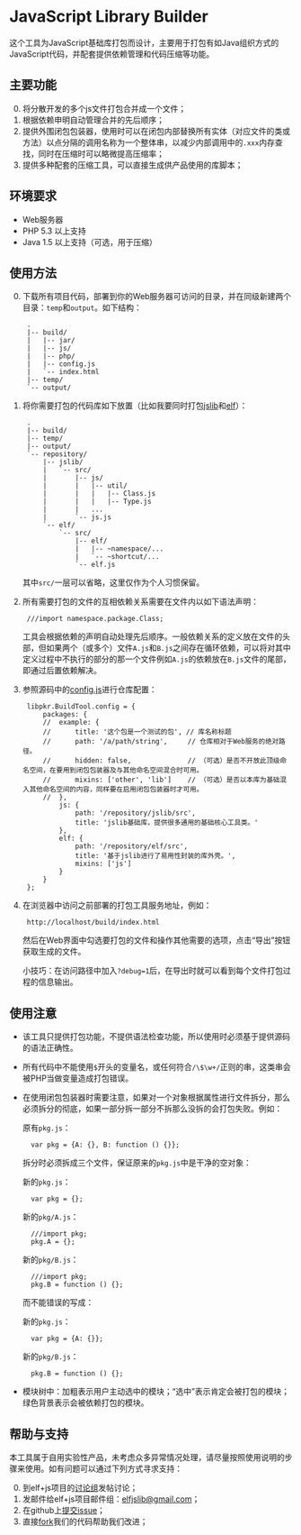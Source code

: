 JavaScript Library Builder
==========================

这个工具为JavaScript基础库打包而设计，主要用于打包有如Java组织方式的JavaScript代码，并配套提供依赖管理和代码压缩等功能。

## 主要功能

0. 将分散开发的多个js文件打包合并成一个文件；
0. 根据依赖申明自动管理合并的先后顺序；
0. 提供外围闭包包装器，使用时可以在闭包内部替换所有实体（对应文件的类或方法）以点分隔的调用名称为一个整体串，以减少内部调用中的`.xxx`内存查找，同时在压缩时可以略微提高压缩率；
0. 提供多种配套的压缩工具，可以直接生成供产品使用的库脚本；

## 环境要求

* Web服务器
* PHP 5.3 以上支持
* Java 1.5 以上支持（可选，用于压缩）

## 使用方法

0. 下载所有项目代码，部署到你的Web服务器可访问的目录，并在同级新建两个目录：`temp`和`output`。如下结构：

		.
		|-- build/
		|   |-- jar/
		|   |-- js/
		|   |-- php/
		|   |-- config.js
		|   `-- index.html
		|-- temp/
		`-- output/

0. 将你需要打包的代码库如下放置（比如我要同时打包[jslib](http://github.com/elfjs/jslib)和[elf](http://github.com/elfjs/elf)）：

		.
		|-- build/
		|-- temp/
		|-- output/
		`-- repository/
		    |-- jslib/
			|   `-- src/
			|       |-- js/
			|       |   |-- util/
			|       |   |   |-- Class.js
			|       |   |   |-- Type.js
			|       |   ...
			|       `-- js.js
		    `-- elf/
			    `-- src/
			        |-- elf/
			        |   |-- ~namespace/...
			        |   `-- ~shortcut/...
			        `-- elf.js
	
	其中`src/`一层可以省略，这里仅作为个人习惯保留。

0. 所有需要打包的文件的互相依赖关系需要在文件内以如下语法声明：
	
		///import namespace.package.Class;
	
	工具会根据依赖的声明自动处理先后顺序。一般依赖关系的定义放在文件的头部，但如果两个（或多个）文件`A.js`和`B.js`之间存在循环依赖，可以将对其中定义过程中不执行的部分的那一个文件例如`A.js`的依赖放在`B.js`文件的尾部，即通过后置依赖解决。

0. 参照源码中的[config.js](https://github.com/elfjs/jslib-builder/blob/master/build/config.js)进行仓库配置：

		libpkr.BuildTool.config = {
			packages: {
			//	example: {
			//		title: '这个包是一个测试的包', // 库名称标题
			//		path: '/a/path/string',     // 仓库相对于Web服务的绝对路径。
			//		hidden: false,              // （可选）是否不开放此顶级命名空间，在要用到闭包包装器及与其他命名空间混合时可用。
			//		mixins: ['other', 'lib']    // （可选）是否以本库为基础混入其他命名空间的内容，同样要在启用闭包包装器时才可用。
			//	},
				js: {
					path: '/repository/jslib/src',
					title: 'jslib基础库，提供很多通用的基础核心工具类。'
				},
				elf: {
					path: '/repository/elf/src',
					title: '基于jslib进行了易用性封装的库外壳。',
					mixins: ['js']
				}
			}
		};

0. 在浏览器中访问之前部署的打包工具服务地址，例如：
	
		http://localhost/build/index.html
	
	然后在Web界面中勾选要打包的文件和操作其他需要的选项，点击“导出”按钮获取生成的文件。
	
	小技巧：在访问路径中加入`?debug=1`后，在导出时就可以看到每个文件打包过程的信息输出。

## 使用注意

* 该工具只提供打包功能，不提供语法检查功能，所以使用时必须基于提供源码的语法正确性。
* 所有代码中不能使用`$`开头的变量名，或任何符合`/\$\w+/`正则的串，这类串会被PHP当做变量造成打包错误。
* 在使用闭包包装器时需要注意，如果对一个对象根据属性进行文件拆分，那么必须拆分的彻底，如果一部分拆一部分不拆那么没拆的会打包失败。例如：
	
	原有`pkg.js`：
	
		var pkg = {A: {}, B: function () {}};
	
	拆分时必须拆成三个文件，保证原来的`pkg.js`中是干净的空对象：
	
	新的`pkg.js`：
	
		var pkg = {};
	
	新的`pkg/A.js`：
	
		///import pkg;
		pkg.A = {};
	
	新的`pkg/B.js`：
	
		///import pkg;
		pkg.B = function () {};
	
	而不能错误的写成：
	
	新的`pkg.js`：
	
		var pkg = {A: {}};
	
	新的`pkg/B.js`：
	
		pkg.B = function () {};
	
* 模块树中：加粗表示用户主动选中的模块；“选中”表示肯定会被打包的模块；绿色背景表示会被依赖打包的模块。

## 帮助与支持

本工具属于自用实验性产品，未考虑众多异常情况处理，请尽量按照使用说明的步骤来使用。如有问题可以通过下列方式寻求支持：

0. 到elf+js项目的[讨论组](http://group.google.com/group/elfjs)发帖讨论；
0. 发邮件给elf+js项目邮件组：<elfjslib@gmail.com>；
0. 在github上[提交issue](https://github.com/elfjs/jslib-builder/issues)；
0. 直接[fork](https://github.com/elfjs/jslib-builder/fork_select)我们的代码帮助我们改进；
